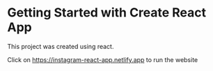 # Getting Started with Create React App

This project was created using react.

Click on https://instagram-react-app.netlify.app to run the website

